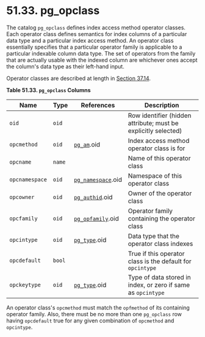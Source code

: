 # 51.33. pg\_opclass

The catalog `pg_opclass` defines index access method operator classes. Each operator class defines semantics for index columns of a particular data type and a particular index access method. An operator class essentially specifies that a particular operator family is applicable to a particular indexable column data type. The set of operators from the family that are actually usable with the indexed column are whichever ones accept the column's data type as their left-hand input.

Operator classes are described at length in [Section 37.14](https://www.postgresql.org/docs/10/static/xindex.html).

**Table 51.33. `pg_opclass` Columns**

| Name           | Type   | References                                                                                | Description                                                    |
| -------------- | ------ | ----------------------------------------------------------------------------------------- | -------------------------------------------------------------- |
| `oid`          | `oid`  |                                                                                           | Row identifier (hidden attribute; must be explicitly selected) |
| `opcmethod`    | `oid`  | [`pg_am`](https://www.postgresql.org/docs/10/static/catalog-pg-am.html).oid               | Index access method operator class is for                      |
| `opcname`      | `name` |                                                                                           | Name of this operator class                                    |
| `opcnamespace` | `oid`  | [`pg_namespace`](https://www.postgresql.org/docs/10/static/catalog-pg-namespace.html).oid | Namespace of this operator class                               |
| `opcowner`     | `oid`  | [`pg_authid`](https://www.postgresql.org/docs/10/static/catalog-pg-authid.html).oid       | Owner of the operator class                                    |
| `opcfamily`    | `oid`  | [`pg_opfamily`](https://www.postgresql.org/docs/10/static/catalog-pg-opfamily.html).oid   | Operator family containing the operator class                  |
| `opcintype`    | `oid`  | [`pg_type`](https://www.postgresql.org/docs/10/static/catalog-pg-type.html).oid           | Data type that the operator class indexes                      |
| `opcdefault`   | `bool` |                                                                                           | True if this operator class is the default for `opcintype`     |
| `opckeytype`   | `oid`  | [`pg_type`](https://www.postgresql.org/docs/10/static/catalog-pg-type.html).oid           | Type of data stored in index, or zero if same as `opcintype`   |

An operator class's `opcmethod` must match the `opfmethod` of its containing operator family. Also, there must be no more than one `pg_opclass` row having `opcdefault` true for any given combination of `opcmethod` and `opcintype`.
